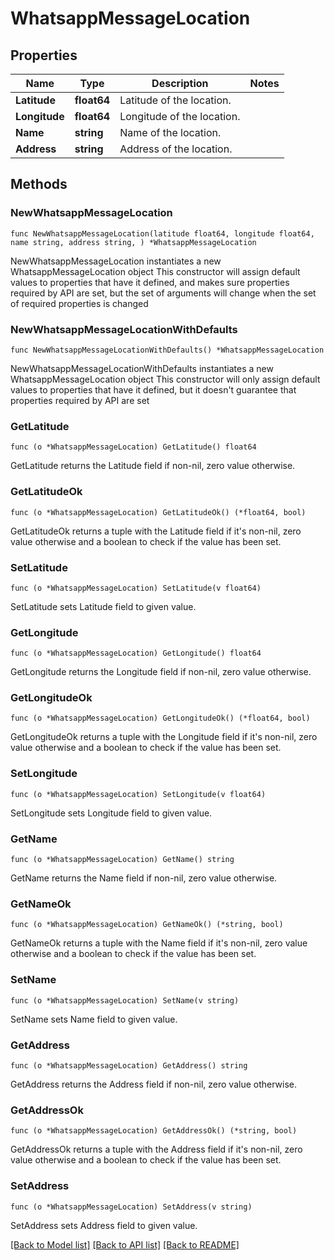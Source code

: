 # WhatsappMessageLocation

## Properties

Name | Type | Description | Notes
------------ | ------------- | ------------- | -------------
**Latitude** | **float64** | Latitude of the location. | 
**Longitude** | **float64** | Longitude of the location. | 
**Name** | **string** | Name of the location. | 
**Address** | **string** | Address of the location. | 

## Methods

### NewWhatsappMessageLocation

`func NewWhatsappMessageLocation(latitude float64, longitude float64, name string, address string, ) *WhatsappMessageLocation`

NewWhatsappMessageLocation instantiates a new WhatsappMessageLocation object
This constructor will assign default values to properties that have it defined,
and makes sure properties required by API are set, but the set of arguments
will change when the set of required properties is changed

### NewWhatsappMessageLocationWithDefaults

`func NewWhatsappMessageLocationWithDefaults() *WhatsappMessageLocation`

NewWhatsappMessageLocationWithDefaults instantiates a new WhatsappMessageLocation object
This constructor will only assign default values to properties that have it defined,
but it doesn't guarantee that properties required by API are set

### GetLatitude

`func (o *WhatsappMessageLocation) GetLatitude() float64`

GetLatitude returns the Latitude field if non-nil, zero value otherwise.

### GetLatitudeOk

`func (o *WhatsappMessageLocation) GetLatitudeOk() (*float64, bool)`

GetLatitudeOk returns a tuple with the Latitude field if it's non-nil, zero value otherwise
and a boolean to check if the value has been set.

### SetLatitude

`func (o *WhatsappMessageLocation) SetLatitude(v float64)`

SetLatitude sets Latitude field to given value.


### GetLongitude

`func (o *WhatsappMessageLocation) GetLongitude() float64`

GetLongitude returns the Longitude field if non-nil, zero value otherwise.

### GetLongitudeOk

`func (o *WhatsappMessageLocation) GetLongitudeOk() (*float64, bool)`

GetLongitudeOk returns a tuple with the Longitude field if it's non-nil, zero value otherwise
and a boolean to check if the value has been set.

### SetLongitude

`func (o *WhatsappMessageLocation) SetLongitude(v float64)`

SetLongitude sets Longitude field to given value.


### GetName

`func (o *WhatsappMessageLocation) GetName() string`

GetName returns the Name field if non-nil, zero value otherwise.

### GetNameOk

`func (o *WhatsappMessageLocation) GetNameOk() (*string, bool)`

GetNameOk returns a tuple with the Name field if it's non-nil, zero value otherwise
and a boolean to check if the value has been set.

### SetName

`func (o *WhatsappMessageLocation) SetName(v string)`

SetName sets Name field to given value.


### GetAddress

`func (o *WhatsappMessageLocation) GetAddress() string`

GetAddress returns the Address field if non-nil, zero value otherwise.

### GetAddressOk

`func (o *WhatsappMessageLocation) GetAddressOk() (*string, bool)`

GetAddressOk returns a tuple with the Address field if it's non-nil, zero value otherwise
and a boolean to check if the value has been set.

### SetAddress

`func (o *WhatsappMessageLocation) SetAddress(v string)`

SetAddress sets Address field to given value.



[[Back to Model list]](../README.md#documentation-for-models) [[Back to API list]](../README.md#documentation-for-api-endpoints) [[Back to README]](../README.md)


